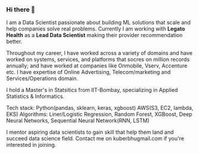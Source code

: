 ### Hi there 👋

<!--
**kuberiitb/kuberiitb** is a ✨ _special_ ✨ repository because its `README.md` (this file) appears on your GitHub profile.
-->

I am a Data Scientist passionate about building ML solutions that scale and help companies solve real problems. Currently I am working with **Legato Health** as a **Lead Data Scientist** making their provider recommendation better.

Throughout my career, I have worked across a variety of domains and have worked on systems, services, and platforms that socres on million records annually; and have worked at companies like Onmobile, Vserv, Accenture etc. I have expertise of Online Advertising, Telecom/marketing and Services/Operations domain.

I hold a Master's in Statsitics from IIT-Bombay, specializing in Applied Statistics & Informatics.

Tech stack:
Python(pandas, sklearn, keras, xgboost)
AWS(S3, EC2, lambda, EKS)
Algorithms: Liner/Logistic Regression, Random Forest, XGBoost, Deep Neural Networks, Sequential Neural Network(RNN, LSTM)

I mentor aspiring data scientists to gain skill that help them land and succeed data science field. Contact me on kuberbhu<at>gmail.com if you're interested in joining.
